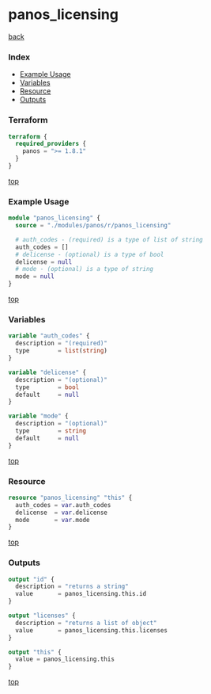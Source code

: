 # panos_licensing

[back](../panos.md)

### Index

- [Example Usage](#example-usage)
- [Variables](#variables)
- [Resource](#resource)
- [Outputs](#outputs)

### Terraform

```terraform
terraform {
  required_providers {
    panos = ">= 1.8.1"
  }
}
```

[top](#index)

### Example Usage

```terraform
module "panos_licensing" {
  source = "./modules/panos/r/panos_licensing"

  # auth_codes - (required) is a type of list of string
  auth_codes = []
  # delicense - (optional) is a type of bool
  delicense = null
  # mode - (optional) is a type of string
  mode = null
}
```

[top](#index)

### Variables

```terraform
variable "auth_codes" {
  description = "(required)"
  type        = list(string)
}

variable "delicense" {
  description = "(optional)"
  type        = bool
  default     = null
}

variable "mode" {
  description = "(optional)"
  type        = string
  default     = null
}
```

[top](#index)

### Resource

```terraform
resource "panos_licensing" "this" {
  auth_codes = var.auth_codes
  delicense  = var.delicense
  mode       = var.mode
}
```

[top](#index)

### Outputs

```terraform
output "id" {
  description = "returns a string"
  value       = panos_licensing.this.id
}

output "licenses" {
  description = "returns a list of object"
  value       = panos_licensing.this.licenses
}

output "this" {
  value = panos_licensing.this
}
```

[top](#index)